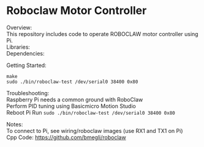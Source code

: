 # Roboclaw Motor Controller

Overview:  
This repository includes code to operate ROBOCLAW motor controller using Pi.  
Libraries:  
Dependencies:  


Getting Started:  
```
make  
sudo ./bin/roboclaw-test /dev/serial0 38400 0x80
```


Troubleshooting:   
Raspberry Pi needs a common ground with RoboClaw   
Perform PID tuning using Basicmicro Motion Studio   
Reboot Pi
Run `sudo ./bin/roboclaw-test /dev/serial0 38400 0x80`


Notes:   
To connect to Pi, see wiring/roboclaw images (use RX1 and TX1 on Pi)  
Cpp Code: https://github.com/bmegli/roboclaw   

